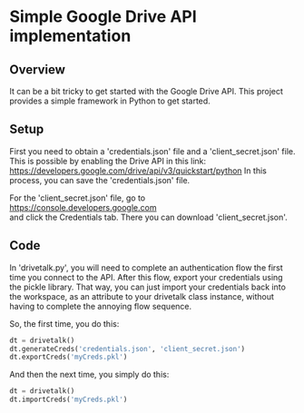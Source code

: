 # Simple Google Drive API implementation


## Overview

It can be a bit tricky to get started with the Google Drive API. This project provides a simple framework in Python to get started.


## Setup

First you need to obtain a 'credentials.json' file and a 'client_secret.json' file.<br>
This is possible by enabling the Drive API in this link:<br>
https://developers.google.com/drive/api/v3/quickstart/python
In this process, you can save the 'credentials.json' file.

For the 'client_secret.json' file, go to<br>
https://console.developers.google.com <br>
and click the Credentials tab. There you can download 'client_secret.json'.


## Code

In 'drivetalk.py', you will need to complete an authentication flow the first time you connect to the API. After this flow, export your credentials using the pickle library. That way, you can just import your credentials back into the workspace, as an attribute to your drivetalk class instance, without having to complete the annoying flow sequence.

So, the first time, you do this:
```python
dt = drivetalk()
dt.generateCreds('credentials.json', 'client_secret.json')
dt.exportCreds('myCreds.pkl')
```

And then the next time, you simply do this:
```python
dt = drivetalk()
dt.importCreds('myCreds.pkl')
```


